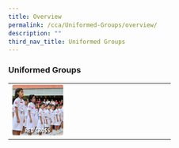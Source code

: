 ```yaml
---
title: Overview
permalink: /cca/Uniformed-Groups/overview/
description: ""
third_nav_title: Uniformed Groups
---
```

### Uniformed Groups

|  |  |
|---|---|
| <a href="https://staging.d1rxw6jlar8egk.amplifyapp.com/cca/Uniformed-Groups/red-cross/"><img style="width:35%" src="/images/cca8.png"></a> |  |